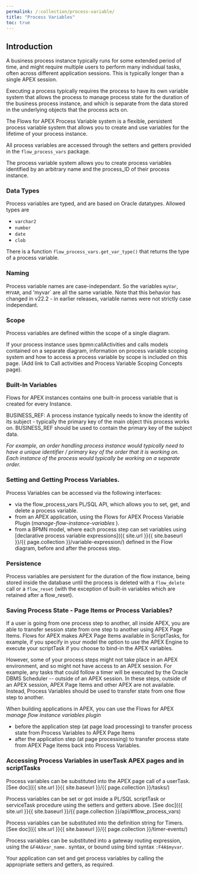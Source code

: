 ```yaml
---
permalink: /:collection/process-variable/
title: "Process Variables"
toc: true
---
```

## Introduction
A business process instance typically runs for some extended period of time, and might require multiple users to perform many individual tasks, often across different application sessions.  This is typically longer than a single APEX session.

Executing a process typically requires the process to have its own variable system that allows the process to manage process state for the duration of the business process instance, and which is separate from the data stored in the underlying objects that the process acts on.

The Flows for APEX Process Variable system is a flexible, persistent process variable system that allows you to create and use variables for the lifetime of  your process instance.

All process variables are accessed through the setters and getters provided in the `flow_process_vars` package.

The process variable system allows you to create process variables identified by an arbitrary name and the process_ID of their process instance.

### Data Types

Process variables are typed, and are based on Oracle datatypes.  Allowed types are

- `varchar2`
- `number`
- `date`
- `clob`

There is a function `flow_process_vars.get_var_type()` that returns the type of a process variable.

### Naming
Process variable names are case-independant.  So the variables `myVar`, `MYVAR`, and 'myvar` are all the same variable.  Note that this behavior has changed in v22.2 - in earlier releases, variable names were not strictly case independant.

### Scope
Process variables are defined within the scope of a single diagram.

If your process instance uses bpmn:callActivities and calls models contained on a separate diagram, information on process variable scoping system and how to access a process variable by scope is included on this page.  (Add link to Call activities and Process Variable Scoping Concepts page).

### Built-In Variables

Flows for APEX instances contains one built-in process variable that is created for every Instance.

BUSINESS_REF:  A process instance typically needs to know the identity of its subject - typically the primary key of the main object this process works on. BUSINESS_REF should be used to contain the primary key of the subject data.

*For example, an order handling process instance would typically need to have a unique identifier / primary key of the order that it is working on.  Each instance of the process would typically be working on a separate order.*

### Setting and Getting Process Variables.

Process Variables can be accessed via the following interfaces:

- via the flow_process_vars PL/SQL API, which allows you to set, get, and delete a process variable.
- from an APEX application, using the Flows for APEX Process Variable Plugin (*manage-flow-instance-variables* ).
- from a BPMN model, where each process step can set variables using [declarative process variable expressions]({{ site.url }}{{ site.baseurl }}/{{ page.collection }}/variable-expression/) defined in the Flow diagram, before and after the process step.

### Persistence

Process variables are persistent for the duration of the flow instance, being stored inside the database until the process is deleted with a `flow_delete` call or a `flow_reset` (with the exception of built-in variables which are retained after a flow_reset).

### Saving Process State - Page Items or Process Variables?

If a user is going from one process step to another, all inside APEX, you are able to transfer session state from one step to another using APEX Page Items.  Flows for APEX makes APEX Page Items available in ScriptTasks, for example, if you specify in your model the option to use the APEX Engine to execute your scriptTask if you choose to bind-in the APEX variables.

However, some of your process steps might not take place in an APEX environment, and so might not have access to an APEX session.  For example, any tasks that could follow a timer will be executed by the Oracle DBMS Scheduler -- outside of an APEX session.  In these steps, outside of an APEX session, APEX Page Items and other APEX are not available.  Instead, Process Variables should be used to transfer state from one flow step to another.

When building applications in APEX, you can use the Flows for APEX *manage flow instance variables plugin*

- before the application step (at page load processing) to transfer process state from Process Variables to APEX Page Items
- after the application step (at page processing) to transfer process state from APEX Page Items back into Process Variables.

### Accessing Process Variables in userTask APEX pages and in scriptTasks

Process variables can be substituted into the APEX page call of a userTask.
[See doc]({{ site.url }}{{ site.baseurl }}/{{ page.collection }}/tasks/)

Process variables can be set or got inside a PL/SQL scriptTask
or serviceTask procedure using the setters and getters above.
[See doc]({{ site.url }}{{ site.baseurl }}/{{ page.collection }}/api/#flow_process_vars)

Process variables can be substituted into the definition string for Timers.  [See doc]({{ site.url }}{{ site.baseurl }}/{{ page.collection }}/timer-events/)

Process variables can be substituted into a gateway routing expression, using the `&F4A$var_name.` syntax, or bound using bind syntax `:F4A$myvar`.

Your application can set and get process variables by calling the appropriate setters and getters, as required.
